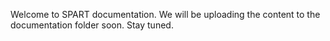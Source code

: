 Welcome to SPART documentation. We will be uploading the content to the documentation folder soon. Stay tuned.
